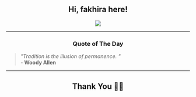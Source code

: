 <h2 align="center"> Hi, fakhira here!</h2>

<p align="center">
<a href="https://github.com/fakhiralkda" alt="github streak"><img src="https://dvst-streak.herokuapp.com/?user=fakhiralkda&theme=tokyonight&fire=DD472C"></a>
</p>

<hr>
<h3 align="center">Quote of The Day</h3>
<p align="center">
<blockquote>
<i>"Tradition is the illusion of permanence. "</i>
<br>
<b>- Woody Allen</b>
</blockquote>
</p>


<hr>
<h2 align="center">Thank You 🙏🏼</h2>

